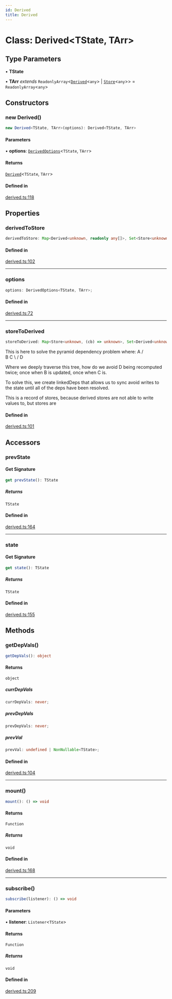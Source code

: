 ```yaml
---
id: Derived
title: Derived
---
```


# Class: Derived\<TState, TArr\>

## Type Parameters

• **TState**

• **TArr** *extends* `ReadonlyArray`\<[`Derived`](derived.md)\<`any`\> \| [`Store`](store.md)\<`any`\>\> = `ReadonlyArray`\<`any`\>

## Constructors

### new Derived()

```ts
new Derived<TState, TArr>(options): Derived<TState, TArr>
```

#### Parameters

• **options**: [`DerivedOptions`](../interfaces/derivedoptions.md)\<`TState`, `TArr`\>

#### Returns

[`Derived`](derived.md)\<`TState`, `TArr`\>

#### Defined in

[derived.ts:118](https://github.com/TanStack/store/blob/main/packages/store/src/derived.ts#L118)

## Properties

### derivedToStore

```ts
derivedToStore: Map<Derived<unknown, readonly any[]>, Set<Store<unknown, (cb) => unknown>>>;
```

#### Defined in

[derived.ts:102](https://github.com/TanStack/store/blob/main/packages/store/src/derived.ts#L102)

***

### options

```ts
options: DerivedOptions<TState, TArr>;
```

#### Defined in

[derived.ts:72](https://github.com/TanStack/store/blob/main/packages/store/src/derived.ts#L72)

***

### storeToDerived

```ts
storeToDerived: Map<Store<unknown, (cb) => unknown>, Set<Derived<unknown, readonly any[]>>>;
```

This is here to solve the pyramid dependency problem where:
      A
     / \
    B   C
     \ /
      D

Where we deeply traverse this tree, how do we avoid D being recomputed twice; once when B is updated, once when C is.

To solve this, we create linkedDeps that allows us to sync avoid writes to the state until all of the deps have been
resolved.

This is a record of stores, because derived stores are not able to write values to, but stores are

#### Defined in

[derived.ts:101](https://github.com/TanStack/store/blob/main/packages/store/src/derived.ts#L101)

## Accessors

### prevState

#### Get Signature

```ts
get prevState(): TState
```

##### Returns

`TState`

#### Defined in

[derived.ts:164](https://github.com/TanStack/store/blob/main/packages/store/src/derived.ts#L164)

***

### state

#### Get Signature

```ts
get state(): TState
```

##### Returns

`TState`

#### Defined in

[derived.ts:155](https://github.com/TanStack/store/blob/main/packages/store/src/derived.ts#L155)

## Methods

### getDepVals()

```ts
getDepVals(): object
```

#### Returns

`object`

##### currDepVals

```ts
currDepVals: never;
```

##### prevDepVals

```ts
prevDepVals: never;
```

##### prevVal

```ts
prevVal: undefined | NonNullable<TState>;
```

#### Defined in

[derived.ts:104](https://github.com/TanStack/store/blob/main/packages/store/src/derived.ts#L104)

***

### mount()

```ts
mount(): () => void
```

#### Returns

`Function`

##### Returns

`void`

#### Defined in

[derived.ts:168](https://github.com/TanStack/store/blob/main/packages/store/src/derived.ts#L168)

***

### subscribe()

```ts
subscribe(listener): () => void
```

#### Parameters

• **listener**: `Listener`\<`TState`\>

#### Returns

`Function`

##### Returns

`void`

#### Defined in

[derived.ts:209](https://github.com/TanStack/store/blob/main/packages/store/src/derived.ts#L209)
